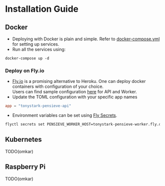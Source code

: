 # Installation Guide

## Docker
- Deploying with Docker is plain and simple. 
Refer to [docker-compose.yml](https://github.com/prabhuomkar/pensieve/blob/master/docker-compose.yaml) for setting up services.
- Run all the services using:
```bah
docker-compose up -d
```

### Deploy on Fly.io
- [Fly.io](https://fly.io/) is a promising alternative to Heroku. One can deploy docker containers with configuration of your choice.  
Users can find sample configuration [here](https://github.com/prabhuomkar/pensieve/tree/master/infra/deployments/fly) for API and Worker.
- Update the TOML configuration with your specific app names
```toml
app = "tonystark-pensieve-api"
```
- Environment variables can be set using [Fly Secrets](https://fly.io/docs/reference/secrets/).
```bash
flyctl secrets set PENSIEVE_WORKER_HOST=tonystark-pensieve-worker.fly.dev 
```

## Kubernetes
TODO(omkar)

## Raspberry Pi
TODO(omkar)
